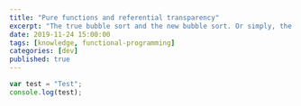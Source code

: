 ```yaml
---
title: "Pure functions and referential transparency"
excerpt: "The true bubble sort and the new bubble sort. Or simply, the original bubble sort and the optimized bubble sort."
date: 2019-11-24 15:00:00
tags: [knowledge, functional-programming]
categories: [dev]
published: true
---
```


```javascript
var test = "Test";
console.log(test);
```

